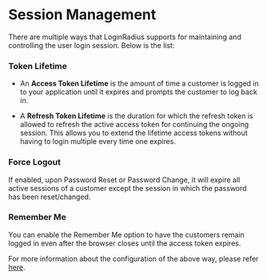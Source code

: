 # Session Management

There are multiple ways that LoginRadius supports for maintaining and controlling the user login session. Below is the list:

### Token Lifetime

- An **Access Token Lifetime** is the amount of time a customer is logged in to your application until it expires and prompts the customer to log back in. 

- A **Refresh Token Lifetime** is the duration for which the refresh token is allowed to refresh the active access token for continuing the ongoing session. This allows you to extend the lifetime access tokens without having to login multiple  every time one expires.

### Force Logout

If enabled, upon Password Reset or Password Change, it will expire all active sessions of a customer except the session in which the password has been reset/changed.

### Remember Me

You can enable the Remember Me option to have the customers remain logged in even after the browser closes until the access token expires.

For more information about the configuration of the above way, please refer [here](/authentication/concepts/session-management/).